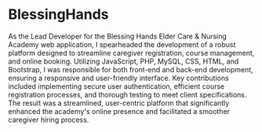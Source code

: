 # BlessingHands
 As the Lead Developer for the Blessing Hands Elder Care & Nursing Academy web application, I spearheaded the development of a robust platform designed to streamline caregiver registration, course management, and online booking. Utilizing JavaScript, PHP, MySQL, CSS, HTML, and Bootstrap, I was responsible for both front-end and back-end development, ensuring a responsive and user-friendly interface. Key contributions included implementing secure user authentication, efficient course registration processes, and thorough testing to meet client specifications. The result was a streamlined, user-centric platform that significantly enhanced the academy's online presence and facilitated a smoother caregiver hiring process.
